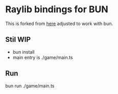 # Raylib bindings for BUN

This is forked from <a href="https://github.com/RobLoach/node-raylib?tab=readme-ov-file">here</a>
adjusted to work with bun.

## Stil WIP

- bun install
- main entry is ./game/main.ts

## Run

bun run ./game/main.ts
